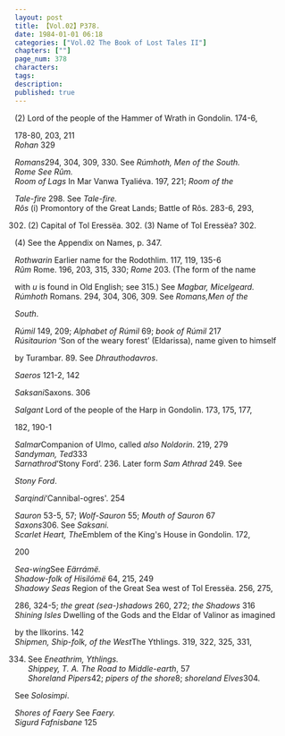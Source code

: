 ```yaml
---
layout: post
title: 【Vol.02】P378.
date: 1984-01-01 06:18
categories: ["Vol.02 The Book of Lost Tales II"]
chapters: [""]
page_num: 378
characters: 
tags: 
description: 
published: true
---
```


<p style="text-indent: 0;">
(2) Lord of the people of the Hammer of Wrath in Gondolin. 174-6,
</p>

178-80, 203, 211<BR><I>Rohan</I> 329

<I>Romans</I>294, 304, 309, 330. See <I>Rúmhoth, Men of the South.<BR>Rome See Rûm.<BR>Room of Lags</I> In Mar Vanwa Tyaliéva. 197, 221; <I>Room of the</I>

<I>Tale-fire</I> 298. See <I>Tale-fire.<BR>Rôs</I> (i) Promontory of the Great Lands; Battle of Rôs. 283-6, 293,

302. (2) Capital of Tol Eressëa. 302. (3) Name of Tol Eressëa? 302.

(4) See the Appendix on Names, p. 347.

<I>Rothwarin</I> Earlier name for the Rodothlim. 117, 119, 135-6<BR><I>Rûm</I> Rome. 196, 203, 315, 330; <I>Rome</I> 203. (The form of the name

with <I>u</I> is found in Old English; see 315.) See <I>Magbar, Micelgeard.<BR>Rúmhoth</I> Romans. 294, 304, 306, 309. See <I>Romans,Men of the</I>

<I>South</I>.

<I>Rúmil</I> 149, 209; <I>Alphabet of Rúmil</I> 69; <I>book of Rúmil</I> 217<BR><I>Rúsitaurion</I> ‘Son of the weary forest’ (Eldarissa), name given to himself

by Turambar. 89. See <I>Dhrauthodavros</I>.

<I>Saeros</I> 121-2, 142

<I>Saksani</I>Saxons. 306

<I>Salgant</I> Lord of the people of the Harp in Gondolin. 173, 175, 177,

182, 190-1

<I>Salmar</I>Companion of Ulmo, called <I>also Noldorin</I>. 219, 279<BR><I>Sandyman, Ted</I>333<BR><I>Sarnathrod</I>‘Stony Ford’. 236. Later form <I>Sam Athrad</I> 249. See

<I>Stony Ford</I>.

<I>Sarqindi</I>‘Cannibal-ogres'. 254

<I>Sauron</I> 53-5, 57; <I>Wolf-Sauron</I> 55; <I>Mouth of Sauron</I> 67<BR><I>Saxons</I>306. See <I>Saksani.<BR>Scarlet Heart, The</I>Emblem of the King's House in Gondolin. 172,

200

<I>Sea-wing</I>See <I>Eärrámë.<BR>Shadow-folk of Hisilómë</I> 64, 215, 249<BR><I>Shadowy Seas</I> Region of the Great Sea west of Tol Eressëa. 256, 275,

286, 324-5; <I>the great (sea-)shadows</I> 260, 272; <I>the Shadows</I> 316<BR><I>Shining Isles</I> Dwelling of the Gods and the Eldar of Valinor as imagined

by the Ilkorins. 142<BR><I>Shipmen, Ship-folk, of the West</I>The Ythlings. 319, 322, 325, 331,

334. See <I>Eneathrim, Ythlings.<BR>Shippey, T. A. The Road to Middle-earth</I>, 57<BR><I>Shoreland Pipers</I>42; <I>pipers of the shore</I>8; <I>shoreland Elves</I>304.

See <I>Solosimpi</I>.

<I>Shores of Faery</I> See <I>Faery.<BR>Sigurd Fafnisbane</I> 125


